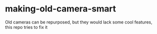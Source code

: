 # making-old-camera-smart
Old cameras can be repurposed, but they would lack some cool features, this repo tries to fix it
